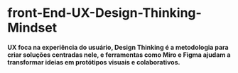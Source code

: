 # front-End-UX-Design-Thinking-Mindset
**UX foca na experiência do usuário, Design Thinking é a metodologia para criar soluções centradas nele, e ferramentas como Miro e Figma ajudam a transformar ideias em protótipos visuais e colaborativos.**

